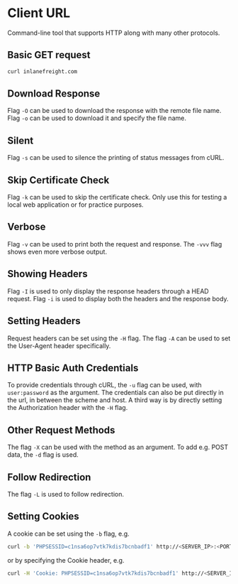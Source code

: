 # Client URL

Command-line tool that supports HTTP along with many other protocols.

## Basic GET request

```bash
curl inlanefreight.com
```

## Download Response

Flag `-O` can be used to download the response with the remote file name. Flag `-o` can be used to download it and specify the file name.

## Silent

Flag `-s` can be used to silence the printing of status messages from cURL.

## Skip Certificate Check

Flag `-k` can be used to skip the certificate check. Only use this for testing a local web application or for practice purposes.

## Verbose

Flag `-v` can be used to print both the request and response. The `-vvv` flag shows even more verbose output.

## Showing Headers

Flag `-I` is used to only display the response headers through a HEAD request. Flag `-i` is used to display both the headers and the response body.

## Setting Headers

Request headers can be set using the `-H` flag. The flag `-A` can be used to set the User-Agent header specifically.

## HTTP Basic Auth Credentials

To provide credentials through cURL, the `-u` flag can be used, with `user:password` as the argument. The credentials can also be put directly in the url, in between the scheme and host. A third way is by directly setting the Authorization header with the `-H` flag.

## Other Request Methods

The flag `-X` can be used with the method as an argument. To add e.g. POST data, the `-d` flag is used.

## Follow Redirection

The flag `-L` is used to follow redirection.

## Setting Cookies

A cookie can be set using the `-b` flag, e.g.

```bash
curl -b 'PHPSESSID=c1nsa6op7vtk7kdis7bcnbadf1' http://<SERVER_IP>:<PORT>/
```

or by specifying the Cookie header, e.g.

```bash
curl -H 'Cookie: PHPSESSID=c1nsa6op7vtk7kdis7bcnbadf1' http://<SERVER_IP>:<PORT>/
```

